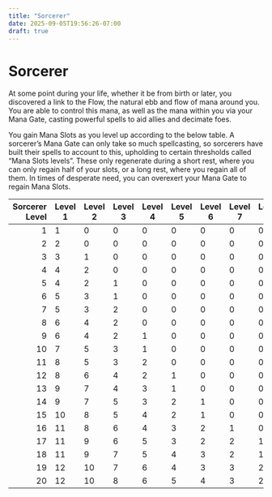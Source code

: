 ```yaml
---
title: "Sorcerer"
date: 2025-09-05T19:56:26-07:00
draft: true
---
```


# Sorcerer
At some point during your life, whether it be from birth or later, you discovered a link to the Flow, the natural ebb and flow of mana around you. You are able to control this mana, as well as the mana within you via your Mana Gate, casting powerful spells to aid allies and decimate foes.

You gain Mana Slots as you level up according to the below table. A sorcerer’s Mana Gate can only take so much spellcasting, so sorcerers have built their spells to account to this, upholding to certain thresholds called “Mana Slots levels”. These only regenerate during a short rest, where you can only regain half of your slots, or a long rest, where you regain all of them. In times of desperate need, you can overexert your Mana Gate to regain Mana Slots.

| Sorcerer Level | Level 1 | Level 2 | Level 3 | Level 4 | Level 5 | Level 6 | Level 7 | Level 8 | Level 9 | Level 10 |
| -------------: | ------- | ------- | ------- | ------- | ------- | ------- | ------- | ------- | ------- | -------- |
| 1              | 1       | 0       | 0       | 0       | 0       | 0       | 0       | 0       | 0       | 0        |
| 2              | 2       | 0       | 0       | 0       | 0       | 0       | 0       | 0       | 0       | 0        |
| 3              | 3       | 1       | 0       | 0       | 0       | 0       | 0       | 0       | 0       | 0        |
| 4              | 4       | 2       | 0       | 0       | 0       | 0       | 0       | 0       | 0       | 0        |
| 5              | 4       | 2       | 1       | 0       | 0       | 0       | 0       | 0       | 0       | 0        |
| 6              | 5       | 3       | 1       | 0       | 0       | 0       | 0       | 0       | 0       | 0        |
| 7              | 5       | 3       | 2       | 0       | 0       | 0       | 0       | 0       | 0       | 0        |
| 8              | 6       | 4       | 2       | 0       | 0       | 0       | 0       | 0       | 0       | 0        |
| 9              | 6       | 4       | 2       | 1       | 0       | 0       | 0       | 0       | 0       | 0        |
| 10             | 7       | 5       | 3       | 1       | 0       | 0       | 0       | 0       | 0       | 0        |
| 11             | 8       | 5       | 3       | 2       | 0       | 0       | 0       | 0       | 0       | 0        |
| 12             | 8       | 6       | 4       | 2       | 1       | 0       | 0       | 0       | 0       | 0        |
| 13             | 9       | 7       | 4       | 3       | 1       | 0       | 0       | 0       | 0       | 0        |
| 14             | 9       | 7       | 5       | 3       | 2       | 1       | 0       | 0       | 0       | 0        |
| 15             | 10      | 8       | 5       | 4       | 2       | 1       | 0       | 0       | 0       | 0        |
| 16             | 11      | 8       | 6       | 4       | 3       | 2       | 1       | 0       | 0       | 0        |
| 17             | 11      | 9       | 6       | 5       | 3       | 2       | 2       | 1       | 0       | 0        |
| 18             | 11      | 9       | 7       | 5       | 4       | 3       | 2       | 1       | 1       | 0        |
| 19             | 12      | 10      | 7       | 6       | 4       | 3       | 3       | 2       | 1       | 0        |
| 20             | 12      | 10      | 8       | 6       | 5       | 4       | 3       | 2       | 2       | 1        |